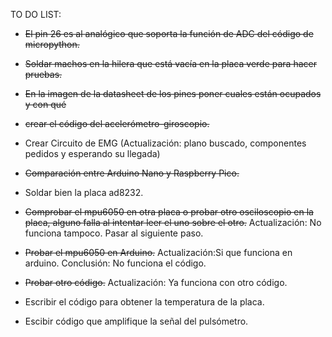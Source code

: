 TO DO LIST:

- ~~El pin 26 es al analógico que soporta la función de ADC del código de micropython.~~

- ~~Soldar machos en la hilera que está vacía en la placa verde para hacer pruebas.~~

- ~~En la imagen de la datasheet de los pines poner cuales están ocupados y con qué~~

- ~~crear el código del acelerómetro-giroscopio.~~

- Crear Circuito de EMG (Actualización: plano buscado, componentes pedidos y esperando su llegada)

- ~~Comparación entre Arduino Nano y Raspberry Pico.~~

- Soldar bien la placa ad8232.

- ~~Comprobar el mpu6050 en otra placa o probar otro osciloscopio en la placa, alguno falla al intentar leer el uno sobre el otro.~~ Actualización: No funciona tampoco. Pasar al siguiente paso.

- ~~Probar el mpu6050 en Arduino.~~ Actualización:Si que funciona en arduino. Conclusión: No funciona el código.

- ~~Probar otro código.~~ Actualización: Ya funciona con otro código.

- Escribir el código para obtener la temperatura de la placa.

- Escibir código que amplifique la señal del pulsómetro.
